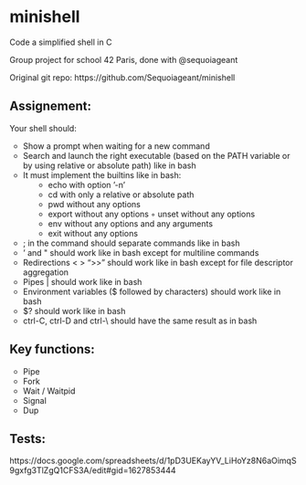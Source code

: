 <h1> minishell </h1>
<p>Code a simplified shell in C</p>
<p>Group project for school 42 Paris, done with @sequoiageant&nbsp;</p>
<p>Original git repo: https://github.com/Sequoiageant/minishell&nbsp;</p>
<h2>Assignement: </h2>
<p>Your shell should:&nbsp;</p>
<ul style="list-style-type: circle;">
    <li>Show a prompt when waiting for a new command&nbsp;</li>
    <li>Search and launch the right executable (based on the PATH variable or by using relative or absolute path) like in bash&nbsp;</li>
    <li>It must implement the builtins like in bash:&nbsp;<ul>
            <li style="margin-left: 20px;">echo with option &rsquo;-n&rsquo;&nbsp;</li>
            <li style="margin-left: 20px;">cd with only a relative or absolute path&nbsp;</li>
            <li style="margin-left: 20px;">pwd without any options&nbsp;</li>
            <li style="margin-left: 20px;">export without any options ◦ unset without any options&nbsp;</li>
            <li style="margin-left: 20px;">env without any options and any arguments&nbsp;</li>
            <li style="margin-left: 20px;">exit without any options </li>
        </ul>
    </li>
    <li>; in the command should separate commands like in bash&nbsp;</li>
    <li>&rsquo; and &quot; should work like in bash except for multiline commands&nbsp;</li>
    <li>Redirections &lt; &gt; &ldquo;&gt;&gt;&rdquo; should work like in bash except for file descriptor aggregation&nbsp;</li>
    <li>Pipes | should work like in bash&nbsp;</li>
    <li>Environment variables ($ followed by characters) should work like in bash&nbsp;</li>
    <li>$? should work like in bash&nbsp;</li>
    <li>ctrl-C, ctrl-D and ctrl-\ should have the same result as in bash&nbsp;</li>
</ul>
<h2>Key functions: </h2>
<ul style="list-style-type: circle;">
    <li>Pipe&nbsp;</li>
    <li>Fork&nbsp;</li>
    <li>Wait / Waitpid&nbsp;</li>
    <li>Signal&nbsp;</li>
    <li>Dup </li>
</ul>
<h2>Tests:&nbsp;</h2>
<p>https://docs.google.com/spreadsheets/d/1pD3UEKayYV_LiHoYz8N6aOimqS9gxfg3TlZgQ1CFS3A/edit#gid=1627853444</p>
